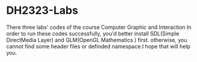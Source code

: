 # DH2323-Labs
There three labs' codes of the course Computer Graphic and Interaction
In order to run these codes successfully, you'd better install SDL(Simple DirectMedia Layer) and GLM(OpenGL Mathematics ) first. otherwise, you cannot find some header files or definded namespace.I hope that will help you.
